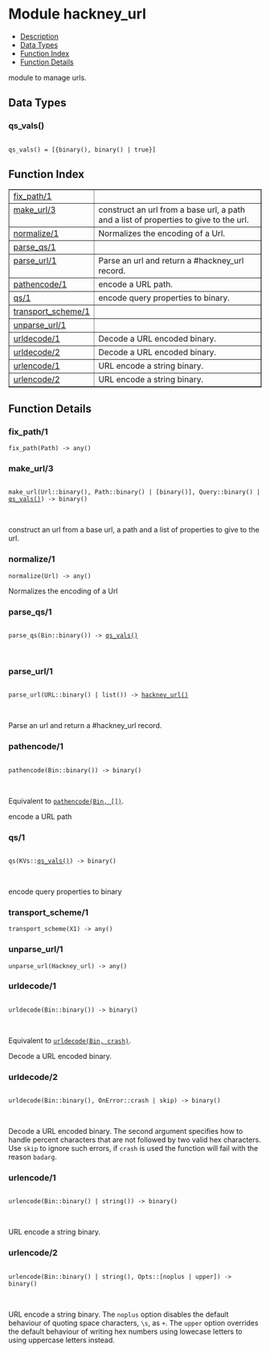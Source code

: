

# Module hackney_url #
* [Description](#description)
* [Data Types](#types)
* [Function Index](#index)
* [Function Details](#functions)


module to manage urls.


<a name="types"></a>

## Data Types ##




### <a name="type-qs_vals">qs_vals()</a> ###



<pre><code>
qs_vals() = [{binary(), binary() | true}]
</code></pre>


<a name="index"></a>

## Function Index ##


<table width="100%" border="1" cellspacing="0" cellpadding="2" summary="function index"><tr><td valign="top"><a href="#fix_path-1">fix_path/1</a></td><td></td></tr><tr><td valign="top"><a href="#make_url-3">make_url/3</a></td><td> construct an url from a base url, a path and a list of
properties to give to the url.</td></tr><tr><td valign="top"><a href="#normalize-1">normalize/1</a></td><td>Normalizes the encoding of a Url.</td></tr><tr><td valign="top"><a href="#parse_qs-1">parse_qs/1</a></td><td></td></tr><tr><td valign="top"><a href="#parse_url-1">parse_url/1</a></td><td>Parse an url and return a #hackney_url record.</td></tr><tr><td valign="top"><a href="#pathencode-1">pathencode/1</a></td><td>encode a URL path.</td></tr><tr><td valign="top"><a href="#qs-1">qs/1</a></td><td>encode query properties to binary.</td></tr><tr><td valign="top"><a href="#transport_scheme-1">transport_scheme/1</a></td><td></td></tr><tr><td valign="top"><a href="#unparse_url-1">unparse_url/1</a></td><td></td></tr><tr><td valign="top"><a href="#urldecode-1">urldecode/1</a></td><td>Decode a URL encoded binary.</td></tr><tr><td valign="top"><a href="#urldecode-2">urldecode/2</a></td><td>Decode a URL encoded binary.</td></tr><tr><td valign="top"><a href="#urlencode-1">urlencode/1</a></td><td>URL encode a string binary.</td></tr><tr><td valign="top"><a href="#urlencode-2">urlencode/2</a></td><td>URL encode a string binary.</td></tr></table>


<a name="functions"></a>

## Function Details ##

<a name="fix_path-1"></a>

### fix_path/1 ###

`fix_path(Path) -> any()`


<a name="make_url-3"></a>

### make_url/3 ###


<pre><code>
make_url(Url::binary(), Path::binary() | [binary()], Query::binary() | <a href="#type-qs_vals">qs_vals()</a>) -&gt; binary()
</code></pre>
<br />

 construct an url from a base url, a path and a list of
properties to give to the url.
<a name="normalize-1"></a>

### normalize/1 ###

`normalize(Url) -> any()`

Normalizes the encoding of a Url
<a name="parse_qs-1"></a>

### parse_qs/1 ###


<pre><code>
parse_qs(Bin::binary()) -&gt; <a href="#type-qs_vals">qs_vals()</a>
</code></pre>
<br />


<a name="parse_url-1"></a>

### parse_url/1 ###


<pre><code>
parse_url(URL::binary() | list()) -&gt; <a href="#type-hackney_url">hackney_url()</a>
</code></pre>
<br />

Parse an url and return a #hackney_url record.
<a name="pathencode-1"></a>

### pathencode/1 ###


<pre><code>
pathencode(Bin::binary()) -&gt; binary()
</code></pre>
<br />

Equivalent to [`pathencode(Bin, [])`](#pathencode-2).

encode a URL path
<a name="qs-1"></a>

### qs/1 ###


<pre><code>
qs(KVs::<a href="#type-qs_vals">qs_vals()</a>) -&gt; binary()
</code></pre>
<br />

encode query properties to binary
<a name="transport_scheme-1"></a>

### transport_scheme/1 ###

`transport_scheme(X1) -> any()`


<a name="unparse_url-1"></a>

### unparse_url/1 ###

`unparse_url(Hackney_url) -> any()`


<a name="urldecode-1"></a>

### urldecode/1 ###


<pre><code>
urldecode(Bin::binary()) -&gt; binary()
</code></pre>
<br />

Equivalent to [`urldecode(Bin, crash)`](#urldecode-2).

Decode a URL encoded binary.
<a name="urldecode-2"></a>

### urldecode/2 ###


<pre><code>
urldecode(Bin::binary(), OnError::crash | skip) -&gt; binary()
</code></pre>
<br />

Decode a URL encoded binary.
The second argument specifies how to handle percent characters that are not
followed by two valid hex characters. Use `skip` to ignore such errors,
if `crash` is used the function will fail with the reason `badarg`.
<a name="urlencode-1"></a>

### urlencode/1 ###


<pre><code>
urlencode(Bin::binary() | string()) -&gt; binary()
</code></pre>
<br />

URL encode a string binary.
<a name="urlencode-2"></a>

### urlencode/2 ###


<pre><code>
urlencode(Bin::binary() | string(), Opts::[noplus | upper]) -&gt; binary()
</code></pre>
<br />

URL encode a string binary.
The `noplus` option disables the default behaviour of quoting space
characters, `\s`, as `+`. The `upper` option overrides the default behaviour
of writing hex numbers using lowecase letters to using uppercase letters
instead.
